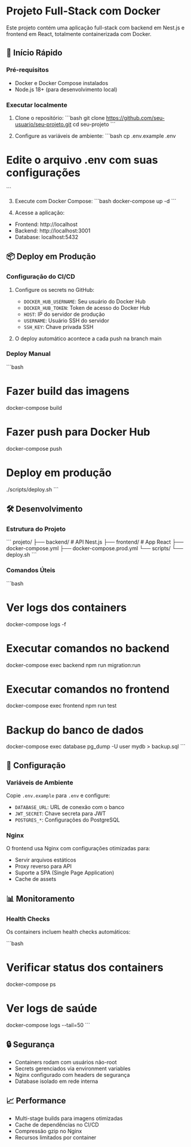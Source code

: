 # Projeto Full-Stack com Docker

Este projeto contém uma aplicação full-stack com backend em Nest.js e frontend em React, totalmente containerizada com Docker.

## 🚀 Início Rápido

### Pré-requisitos
- Docker e Docker Compose instalados
- Node.js 18+ (para desenvolvimento local)

### Executar localmente

1. Clone o repositório:
\`\`\`bash
git clone https://github.com/seu-usuario/seu-projeto.git
cd seu-projeto
\`\`\`

2. Configure as variáveis de ambiente:
\`\`\`bash
cp .env.example .env
# Edite o arquivo .env com suas configurações
\`\`\`

3. Execute com Docker Compose:
\`\`\`bash
docker-compose up -d
\`\`\`

4. Acesse a aplicação:
- Frontend: http://localhost
- Backend: http://localhost:3001
- Database: localhost:5432

## 📦 Deploy em Produção

### Configuração do CI/CD

1. Configure os secrets no GitHub:
   - `DOCKER_HUB_USERNAME`: Seu usuário do Docker Hub
   - `DOCKER_HUB_TOKEN`: Token de acesso do Docker Hub
   - `HOST`: IP do servidor de produção
   - `USERNAME`: Usuário SSH do servidor
   - `SSH_KEY`: Chave privada SSH

2. O deploy automático acontece a cada push na branch main

### Deploy Manual

\`\`\`bash
# Fazer build das imagens
docker-compose build

# Fazer push para Docker Hub
docker-compose push

# Deploy em produção
./scripts/deploy.sh
\`\`\`

## 🛠️ Desenvolvimento

### Estrutura do Projeto
\`\`\`
projeto/
├── backend/          # API Nest.js
├── frontend/         # App React
├── docker-compose.yml
├── docker-compose.prod.yml
└── scripts/
    └── deploy.sh
\`\`\`

### Comandos Úteis

\`\`\`bash
# Ver logs dos containers
docker-compose logs -f

# Executar comandos no backend
docker-compose exec backend npm run migration:run

# Executar comandos no frontend
docker-compose exec frontend npm run test

# Backup do banco de dados
docker-compose exec database pg_dump -U user mydb > backup.sql
\`\`\`

## 🔧 Configuração

### Variáveis de Ambiente

Copie `.env.example` para `.env` e configure:

- `DATABASE_URL`: URL de conexão com o banco
- `JWT_SECRET`: Chave secreta para JWT
- `POSTGRES_*`: Configurações do PostgreSQL

### Nginx

O frontend usa Nginx com configurações otimizadas para:
- Servir arquivos estáticos
- Proxy reverso para API
- Suporte a SPA (Single Page Application)
- Cache de assets

## 📊 Monitoramento

### Health Checks

Os containers incluem health checks automáticos:

\`\`\`bash
# Verificar status dos containers
docker-compose ps

# Ver logs de saúde
docker-compose logs --tail=50
\`\`\`

## 🔒 Segurança

- Containers rodam com usuários não-root
- Secrets gerenciados via environment variables
- Nginx configurado com headers de segurança
- Database isolado em rede interna

## 📈 Performance

- Multi-stage builds para imagens otimizadas
- Cache de dependências no CI/CD
- Compressão gzip no Nginx
- Recursos limitados por container
